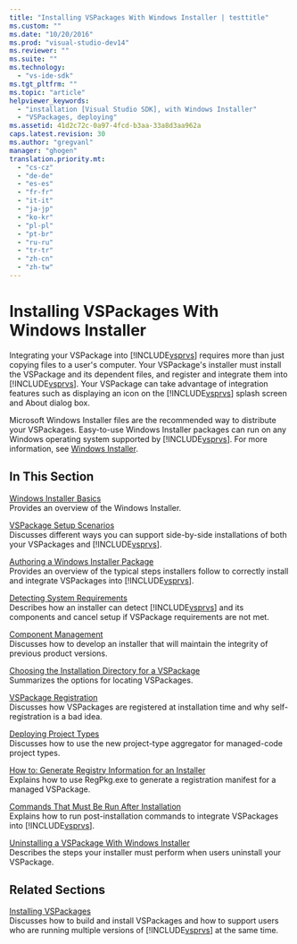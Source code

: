 ```yaml
---
title: "Installing VSPackages With Windows Installer | testtitle"
ms.custom: ""
ms.date: "10/20/2016"
ms.prod: "visual-studio-dev14"
ms.reviewer: ""
ms.suite: ""
ms.technology: 
  - "vs-ide-sdk"
ms.tgt_pltfrm: ""
ms.topic: "article"
helpviewer_keywords: 
  - "installation [Visual Studio SDK], with Windows Installer"
  - "VSPackages, deploying"
ms.assetid: 41d2c72c-0a97-4fcd-b3aa-33a8d3aa962a
caps.latest.revision: 30
ms.author: "gregvanl"
manager: "ghogen"
translation.priority.mt: 
  - "cs-cz"
  - "de-de"
  - "es-es"
  - "fr-fr"
  - "it-it"
  - "ja-jp"
  - "ko-kr"
  - "pl-pl"
  - "pt-br"
  - "ru-ru"
  - "tr-tr"
  - "zh-cn"
  - "zh-tw"
---
```

# Installing VSPackages With Windows Installer
Integrating your VSPackage into [!INCLUDE[vsprvs](../code-quality/includes/vsprvs_md.md)] requires more than just copying files to a user's computer. Your VSPackage's installer must install the VSPackage and its dependent files, and register and integrate them into [!INCLUDE[vsprvs](../code-quality/includes/vsprvs_md.md)]. Your VSPackage can take advantage of integration features such as displaying an icon on the [!INCLUDE[vsprvs](../code-quality/includes/vsprvs_md.md)] splash screen and About dialog box.  
  
 Microsoft Windows Installer files are the recommended way to distribute your VSPackages. Easy-to-use Windows Installer packages can run on any Windows operating system supported by [!INCLUDE[vsprvs](../code-quality/includes/vsprvs_md.md)]. For more information, see [Windows Installer](http://msdn.microsoft.com/en-us/121be21b-b916-43e2-8f10-8b080516d2a0).  
  
## In This Section  
 [Windows Installer Basics](../extensibility-internals/windows-installer-basics.md)  
 Provides an overview of the Windows Installer.  
  
 [VSPackage Setup Scenarios](../extensibility-internals/vspackage-setup-scenarios.md)  
 Discusses different ways you can support side-by-side installations of both your VSPackages and [!INCLUDE[vsprvs](../code-quality/includes/vsprvs_md.md)].  
  
 [Authoring a Windows Installer Package](../extensibility-internals/authoring-a-windows-installer-package.md)  
 Provides an overview of the typical steps installers follow to correctly install and integrate VSPackages into [!INCLUDE[vsprvs](../code-quality/includes/vsprvs_md.md)].  
  
 [Detecting System Requirements](../extensibility-internals/detecting-system-requirements.md)  
 Describes how an installer can detect [!INCLUDE[vsprvs](../code-quality/includes/vsprvs_md.md)] and its components and cancel setup if VSPackage requirements are not met.  
  
 [Component Management](../extensibility-internals/component-management.md)  
 Discusses how to develop an installer that will maintain the integrity of previous product versions.  
  
 [Choosing the Installation Directory for a VSPackage](../extensibility-internals/choosing-the-installation-directory-for-a-vspackage.md)  
 Summarizes the options for locating VSPackages.  
  
 [VSPackage Registration](../extensibility-internals/vspackage-registration.md)  
 Discusses how VSPackages are registered at installation time and why self-registration is a bad idea.  
  
 [Deploying Project Types](../extensibility-internals/deploying-project-types.md)  
 Discusses how to use the new project-type aggregator for managed-code project types.  
  
 [How to: Generate Registry Information for an Installer](../extensibility-internals/how-to--generate-registry-information-for-an-installer.md)  
 Explains how to use RegPkg.exe to generate a registration manifest for a managed VSPackage.  
  
 [Commands That Must Be Run After Installation](../extensibility-internals/commands-that-must-be-run-after-installation.md)  
 Explains how to run post-installation commands to integrate VSPackages into [!INCLUDE[vsprvs](../code-quality/includes/vsprvs_md.md)].  
  
 [Uninstalling a VSPackage With Windows Installer](../extensibility-internals/uninstalling-a-vspackage-with-windows-installer.md)  
 Describes the steps your installer must perform when users uninstall your VSPackage.  
  
## Related Sections  
 [Installing VSPackages](../misc/installing-vspackages.md)  
 Discusses how to build and install VSPackages and how to support users who are running multiple versions of [!INCLUDE[vsprvs](../code-quality/includes/vsprvs_md.md)] at the same time.